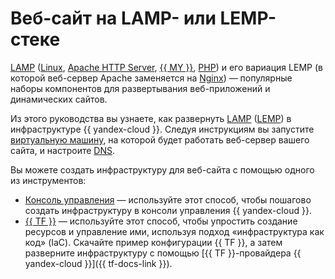 # Веб-сайт на LAMP- или LEMP-стеке

[LAMP](https://ru.wikipedia.org/wiki/LAMP) ([Linux](https://www.linux.org/), [Apache HTTP Server](https://httpd.apache.org/), [{{ MY }}](https://www.mysql.com/), [PHP](https://www.php.net/)) и его вариация LEMP (в которой веб-сервер Apache заменяется на [Nginx](https://www.nginx.com/)) — популярные наборы компонентов для развертывания веб-приложений и динамических сайтов.

Из этого руководства вы узнаете, как развернуть [LAMP](/marketplace/products/yc/lamp) ([LEMP](/marketplace/products/yc/lemp)) в инфраструктуре {{ yandex-cloud }}. Следуя инструкциям вы запустите [виртуальную машину](../../compute/concepts/vm.md), на которой будет работать веб-сервер вашего сайта, и настроите [DNS](../../glossary/dns.md).

Вы можете создать инфраструктуру для веб-сайта с помощью одного из инструментов:
* [Консоль управления](../../tutorials/web/lamp-lemp/console.md) — используйте этот способ, чтобы пошагово создать инфраструктуру в консоли управления {{ yandex-cloud }}.
* [{{ TF }}](../../tutorials/web/lamp-lemp/terraform.md) — используйте этот способ, чтобы упростить создание ресурсов и управление ими, используя подход «инфраструктура как код» (IaC). Скачайте пример конфигурации {{ TF }}, а затем разверните инфраструктуру с помощью [{{ TF }}-провайдера {{ yandex-cloud }}]({{ tf-docs-link }}).
